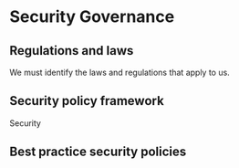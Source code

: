 # Security Governance

## Regulations and laws
We must identify the laws and regulations that apply to us.

## Security policy framework
Security
## Best practice security policies
